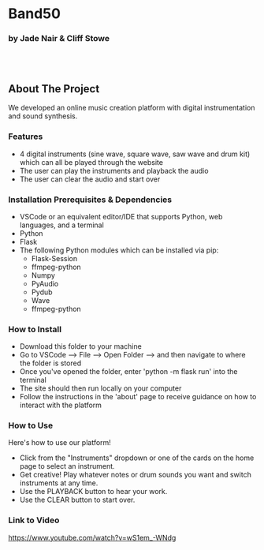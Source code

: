 # Band50
### by Jade Nair & Cliff Stowe  

<br></br>

## About The Project
We developed an online music creation platform with digital instrumentation and sound synthesis. 

### Features

* 4 digital instruments (sine wave, square wave, saw wave and drum kit) which can all be played through the website
* The user can play the instruments and playback the audio 
* The user can clear the audio and start over

### Installation Prerequisites & Dependencies

* VSCode or an equivalent editor/IDE that supports Python, web languages, and a terminal
* Python
* Flask
* The following Python modules which can be installed via pip:
  * Flask-Session
  * ffmpeg-python
  * Numpy
  * PyAudio
  * Pydub
  * Wave
  * ffmpeg-python


### How to Install

* Download this folder to your machine
* Go to VSCode --> File --> Open Folder --> and then
navigate to where the folder is stored
* Once you've opened the folder, enter 'python -m flask run' into the terminal
* The site should then run locally on your computer
* Follow the instructions in the 'about' page to receive guidance on how to interact with the platform

### How to Use

Here's how to use our platform!
* Click from the "Instruments" dropdown or one of the cards on the home page to select an instrument.
* Get creative! Play whatever notes or drum sounds you want and switch instruments at any time. 
* Use the PLAYBACK button to hear your work. 
* Use the CLEAR button to start over. 

### Link to Video

https://www.youtube.com/watch?v=wS1em_-WNdg
